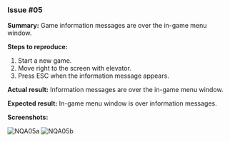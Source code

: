 ### Issue #05
**Summary:** Game information messages are over the in-game menu window.

**Steps to reproduce:**
1. Start a new game.
2. Move right to the screen with elevator.
3. Press ESC when the information message appears.

**Actual result:** Information messages are over the in-game menu window.

**Expected result:** In-game menu window is over information messages.

**Screenshots:**

![NQA05a](/Test_Case_Studies/No_Questions_Asked/05a.png)
![NQA05b](/Test_Case_Studies/No_Questions_Asked/05b.png)